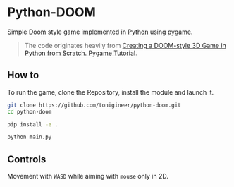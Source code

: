 # Python-DOOM

Simple [Doom](https://en.wikipedia.org/wiki/Doom_(franchise)) style game implemented in [Python](https://www.python.org/) using [pygame](https://www.pygame.org/news).

> The code originates heavily from [Creating a DOOM-style 3D Game in Python from Scratch. Pygame Tutorial](https://www.youtube.com/watch?v=ECqUrT7IdqQ).

## How to

To run the game, clone the Repository, install the module and launch it.

```bash
git clone https://github.com/tonigineer/python-doom.git
cd python-doom

pip install -e .

python main.py
```

## Controls

Movement with `WASD` while aiming with `mouse` only in 2D.